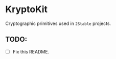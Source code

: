 # KryptoKit

Cryptographic primitives used in `2Stable` projects.

## TODO:

- [ ] Fix this README.
